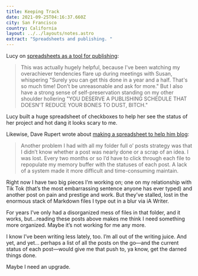 ```yaml
---
title: Keeping Track
date: 2021-09-25T04:16:37.660Z
city: San Francisco
country: California
layout: ../../layouts/notes.astro
extract: "Spreadsheets and publishing. "
---
```

Lucy on [spreadsheets as a tool for publishing](https://www.patreon.com/posts/setting-sail-for-56514754): 

> This was actually hugely helpful, because I've been watching my overachiever tendencies flare up during meetings with Susan, whispering "Surely you can get this done in a year and a half. That's so much time! Don't be unreasonable and ask for more." But I also have a strong sense of self-preservation standing on my other shoulder hollering "YOU DESERVE A PUBLISHING SCHEDULE THAT DOESN'T REDUCE YOUR BONES TO DUST, BITCH." 

Lucy built a huge spreadsheet of checkboxes to help her see the status of her project and hot dang it looks scary to me.

Likewise, Dave Rupert wrote about  [making a spreadsheet to help him blog](https://daverupert.com/2021/09/my-notion-blogging-kanban/): 

> Another problem I had with all my folder full o’ posts strategy was that I didn’t know whether a post was nearly done or a scrap of an idea. I was lost. Every two months or so I’d have to click through each file to repopulate my memory buffer with the statuses of each post. A lack of a system made it more difficult and time-consuming maintain.

Right now I have two big pieces I’m working on; one on my relationship with Tik Tok (that’s the most embarrassing sentence anyone has ever typed) and another post on pain and prestige and work. But they’ve stalled, lost in the enormous stack of Markdown files I type out in a blur via iA Writer.  

For years I’ve only had a disorganized mess of files in that folder, and it works, but…reading these posts above makes me think I need something more organized. Maybe it’s not working for me any more.

I know I’ve been writing less lately, too. I’m all out of the writing juice. And yet, and yet… perhaps a list of all the posts on the go—and the current status of each post—would give me that push to, ya know, get the darned things done. 

Maybe I need an upgrade.